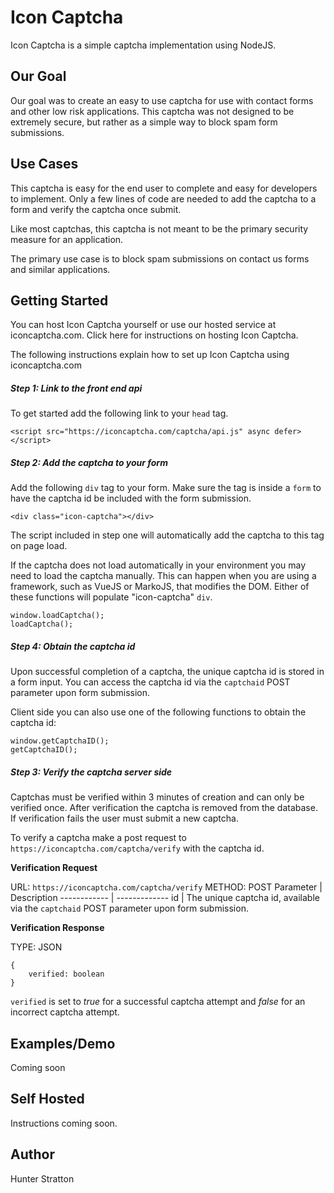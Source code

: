 # Icon Captcha
Icon Captcha is a simple captcha implementation using NodeJS. 

## Our Goal
Our goal was to create an easy to use captcha for use with contact forms and other low risk applications. 
This captcha was not designed to be extremely secure, but rather as a simple way to block spam form submissions.

## Use Cases
This captcha is easy for the end user to complete and easy for developers to implement. 
Only a few lines of code are needed to add the captcha to a form and verify the captcha once submit.

Like most captchas, this captcha is not meant to be the primary security measure for an application. 

The primary use case is to block spam submissions on contact us forms and similar applications.

## Getting Started
You can host Icon Captcha yourself or use our hosted service at iconcaptcha.com. Click here for instructions on hosting Icon Captcha.

The following instructions explain how to set up Icon Captcha using iconcaptcha.com

##### Step 1: Link to the front end api
To get started add the following link to your `head` tag.

```
<script src="https://iconcaptcha.com/captcha/api.js" async defer></script>
```

##### Step 2: Add the captcha to your form
Add the following `div` tag to your form. Make sure the tag is inside a `form` to have the captcha id be included with the form submission.

```
<div class="icon-captcha"></div>
```
The script included in step one will automatically add the captcha to this tag on page load.

If the captcha does not load automatically in your environment you may need to load the captcha manually. This can happen when you are using a framework, such as VueJS or MarkoJS, that modifies the DOM. Either of these functions will populate "icon-captcha" `div`.
```
window.loadCaptcha();
loadCaptcha();
```
##### Step 4: Obtain the captcha id
Upon successful completion of a captcha, the unique captcha id is stored in a form input. 
You can access the captcha id via the `captchaid` POST parameter upon form submission.

Client side you can also use one of the following functions to obtain the captcha id:
```
window.getCaptchaID();
getCaptchaID();
```

##### Step 3: Verify the captcha server side
Captchas must be verified within 3 minutes of creation and can only be verified once. After verification the captcha is removed from the database. If verification fails the user must submit a new captcha.

To verify a captcha make a post request to `https://iconcaptcha.com/captcha/verify` with the captcha id.

**Verification Request**

URL: `https://iconcaptcha.com/captcha/verify`
METHOD: POST
Parameter | Description
------------ | -------------
id | The unique captcha id, available via the `captchaid` POST parameter upon form submission. 

**Verification Response**

TYPE: JSON
```
{
    verified: boolean
}
```
`verified` is set to *true* for a successful captcha attempt and *false* for an incorrect captcha attempt.

## Examples/Demo
Coming soon

## Self Hosted
Instructions coming soon.


## Author
Hunter Stratton

